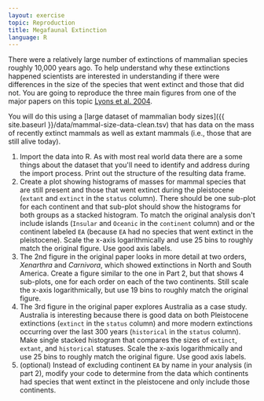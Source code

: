 ```yaml
---
layout: exercise
topic: Reproduction
title: Megafaunal Extinction
language: R
---
```


There were a relatively large number of extinctions of mammalian species roughly
10,000 years ago. To help understand why these extinctions happened scientists
are interested in understanding if there were differences in the size of the
species that went extinct and those that did not. You are going to reproduce the
three main figures from one of the major papers on this topic [Lyons et al.
2004](https://onlinelibrary.wiley.com/doi/full/10.1111/j.1461-0248.2004.00643.x).

You will do this using a 
[large dataset of mammalian body sizes]({{ site.baseurl }}/data/mammal-size-data-clean.tsv)
that has data on the mass of recently extinct mammals as well as extant mammals
(i.e., those that are still alive today).

1. Import the data into R. As with most real world data there are a some things
   about the dataset that you'll need to identify and address during the import
   process. Print out the structure of the resulting data frame.
2. Create a plot showing histograms of masses for mammal species that are still
   present and those that went extinct during the pleistocene (`extant` and
   `extinct` in the `status` column). There should be one sub-plot for each
   continent and that sub-plot should show the histograms for both groups as a
   stacked histogram. To match the original analysis don't include islands
   (`Insular` and `Oceanic` in the `continent` column) and or the continent labeled `EA`
   (because `EA` had no species that went extinct in the pleistocene). Scale the x-axis
   logarithmically and use 25 bins to roughly match the original figure. Use good axis labels.
3. The 2nd figure in the original paper looks in more detail at two orders,
   *Xenarthra* and *Carnivora*, which showed extinctions in North and South
   America. Create a figure similar to the one in Part 2, but that shows 4
   sub-plots, one for each order on each of the two continents. Still scale the x-axis
   logarithmically, but use 19 bins to roughly match the original figure.
4. The 3rd figure in the original paper explores Australia as a case study.
   Australia is interesting because there is good data on both Pleistocene
   extinctions (`extinct` in the `status` column) and more modern extinctions
   occurring over the last 300 years (`historical` in the `status` column). Make
   single stacked histogram that compares the sizes of `extinct`, `extant`, and
   `historical` statuses. Scale the x-axis logarithmically and use 25 bins to
   roughly match the original figure. Use good axis labels.
5. (optional) Instead of excluding continent `EA` by name in your analysis (in
   part 2), modify your code to determine from the data which continents had
   species that went extinct in the pleistocene and only include those continents.